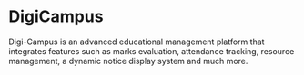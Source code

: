 # DigiCampus
Digi-Campus is an advanced educational management platform that integrates features such as marks evaluation, attendance tracking, resource management, a dynamic notice display system and much more.
